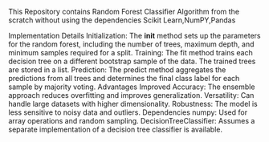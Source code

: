 This Repository contains Random Forest Classifier Algorithm from the scratch without using the dependencies Scikit Learn,NumPY,Pandas

Implementation Details
Initialization: The __init__ method sets up the parameters for the random forest, including the number of trees, maximum depth, and minimum samples required for a split.
Training: The fit method trains each decision tree on a different bootstrap sample of the data. The trained trees are stored in a list.
Prediction: The predict method aggregates the predictions from all trees and determines the final class label for each sample by majority voting.
Advantages
Improved Accuracy: The ensemble approach reduces overfitting and improves generalization.
Versatility: Can handle large datasets with higher dimensionality.
Robustness: The model is less sensitive to noisy data and outliers.
Dependencies
numpy: Used for array operations and random sampling.
DecisionTreeClassifier: Assumes a separate implementation of a decision tree classifier is available.
